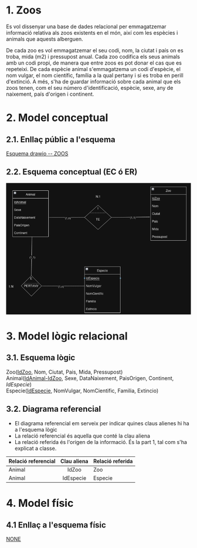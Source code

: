 
# 1. Zoos

Es vol dissenyar una base de dades relacional per emmagatzemar informació relativa als zoos existents en el món, així com les espècies i animals que aquests alberguen.

De cada zoo es vol emmagatzemar el seu codi, nom, la ciutat i país on es troba, mida (m2) i pressupost anual.
Cada zoo codifica els seus animals amb un codi propi, de manera que entre zoos es pot donar el cas que es repeteixi.
De cada espècie animal s'emmagatzema un codi d'espècie, el nom vulgar, el nom científic, família a la qual pertany i si es troba en perill d'extinció.
A més, s'ha de guardar informació sobre cada animal que els zoos tenen, com el seu número d'identificació, espècie, sexe, any de naixement, país d'origen i continent.

# 2. Model conceptual
## 2.1. Enllaç públic a l'esquema
[Esquema drawio -- ZOOS](https://drive.google.com/file/d/1-8aaf5AJuiRZojJW8Z4h9YdLbMSbh_GA/view?usp=sharing)
## 2.2. Esquema conceptual (EC ó ER)
  ![Esquema drawio -- ZOOS](./ER%20--%20ZOOS.png)
# 3. Model lògic relacional
## 3.1. Esquema lògic
  Zoo(<ins>IdZoo</ins>, Nom, Ciutat, Pais, Mida, Pressupost)\
  Animal(<ins>IdAnimal-IdZoo</ins>, Sexe, DataNaixement, PaisOrigen, Continent, *IdEspecie*)\
  Especie(<ins>IdEspecie</ins>, NomVulgar, NomCientific, Familia, Extincio)

## 3.2. Diagrama referencial

* El diagrama referencial em serveix per indicar quines claus alienes hi ha a l'esquema lògic  
* La relació referencial és aquella que conté la clau aliena  
* La relació referida és l'origen de la informació. És la part 1, tal com s'ha explicat a classe.

Relació referencial|Clau aliena|Relació referida
-|:-:|-
Animal|IdZoo|Zoo
Animal|IdEspecie|Especie


# 4. Model físic
## 4.1 Enllaç a l'esquema físic

[NONE](./)
